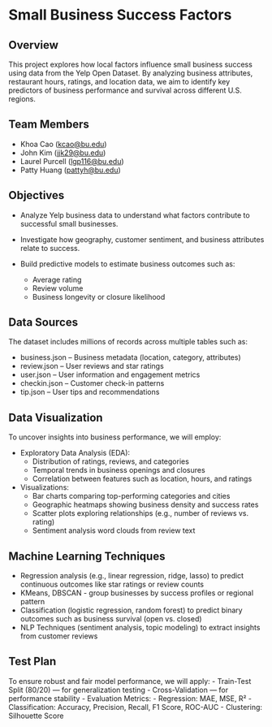 # Small Business Success Factors

## Overview

This project explores how local factors influence small business success using data from the Yelp Open Dataset. By analyzing business attributes, restaurant hours, ratings, and location data, we aim to identify key predictors of business performance and survival across different U.S. regions. 

## Team Members

- Khoa Cao (kcao@bu.edu)
- John Kim (jjk29@bu.edu)
- Laurel Purcell (lgp116@bu.edu)
- Patty Huang (pattyh@bu.edu)

## Objectives

- Analyze Yelp business data to understand what factors contribute to successful small businesses.

- Investigate how geography, customer sentiment, and business attributes relate to success.

- Build predictive models to estimate business outcomes such as:
    - Average rating
    - Review volume
    - Business longevity or closure likelihood

## Data Sources

The dataset includes millions of records across multiple tables such as:
- business.json – Business metadata (location, category, attributes)
- review.json – User reviews and star ratings
- user.json – User information and engagement metrics
- checkin.json – Customer check-in patterns
- tip.json – User tips and recommendations

## Data Visualization

To uncover insights into business performance, we will employ:

- Exploratory Data Analysis (EDA):
    - Distribution of ratings, reviews, and categories
    - Temporal trends in business openings and closures
    - Correlation between features such as location, hours, and ratings
- Visualizations:
    - Bar charts comparing top-performing categories and cities
    - Geographic heatmaps showing business density and success rates
    - Scatter plots exploring relationships (e.g., number of reviews vs. rating)
    - Sentiment analysis word clouds from review text

## Machine Learning Techniques

- Regression analysis (e.g., linear regression, ridge, lasso) to predict continuous outcomes like star ratings or review counts
- KMeans, DBSCAN - group businesses by success profiles or regional pattern
- Classification (logistic regression, random forest) to predict binary outcomes such as business survival (open vs. closed)
- NLP Techniques (sentiment analysis, topic modeling) to extract insights from customer reviews 

## Test Plan

To ensure robust and fair model performance, we will apply:
    - Train-Test Split (80/20) — for generalization testing
    - Cross-Validation — for performance stability
    - Evaluation Metrics:
        - Regression: MAE, MSE, R²
        - Classification: Accuracy, Precision, Recall, F1 Score, ROC-AUC
        - Clustering: Silhouette Score


